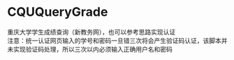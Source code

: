 # CQUQueryGrade
重庆大学学生成绩查询（新教务网），也可以参考思路实现认证<br>
注意：统一认证网页输入的学号和密码一旦错三次将会产生验证码认证，该脚本并未实现验证码处理，所以三次以内必须输入正确用户名和密码
